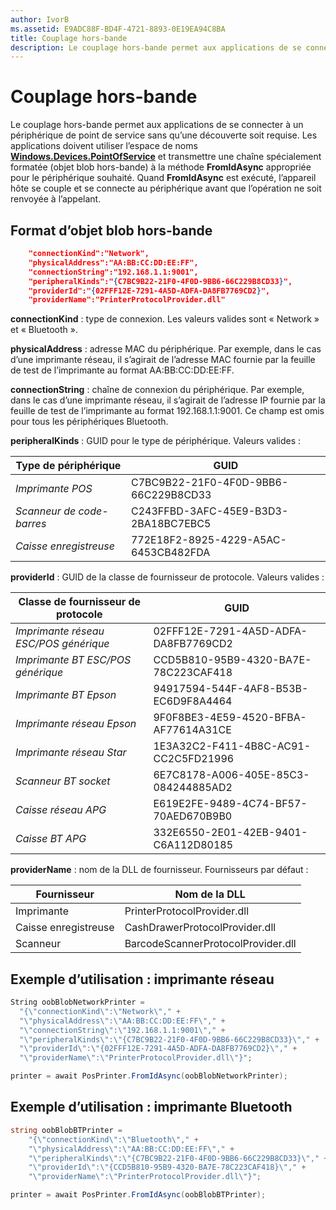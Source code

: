 ```yaml
---
author: IvorB
ms.assetid: E9ADC88F-BD4F-4721-8893-0E19EA94C8BA
title: Couplage hors-bande
description: Le couplage hors-bande permet aux applications de se connecter à un périphérique de point de service sans qu’une découverte soit requise.
---
```

# Couplage hors-bande

Le couplage hors-bande permet aux applications de se connecter à un périphérique de point de service sans qu’une découverte soit requise. Les applications doivent utiliser l’espace de noms [**Windows.Devices.PointOfService**](https://msdn.microsoft.com/library/windows/apps/windows.devices.pointofservice.aspx) et transmettre une chaîne spécialement formatée (objet blob hors-bande) à la méthode **FromIdAsync** appropriée pour le périphérique souhaité. Quand **FromIdAsync** est exécuté, l’appareil hôte se couple et se connecte au périphérique avant que l’opération ne soit renvoyée à l’appelant.

## Format d’objet blob hors-bande

```json
    "connectionKind":"Network",
    "physicalAddress":"AA:BB:CC:DD:EE:FF",
    "connectionString":"192.168.1.1:9001",
    "peripheralKinds":"{C7BC9B22-21F0-4F0D-9BB6-66C229B8CD33}",
    "providerId":"{02FFF12E-7291-4A5D-ADFA-DA8FB7769CD2}",
    "providerName":"PrinterProtocolProvider.dll"
```

**connectionKind** : type de connexion. Les valeurs valides sont « Network » et « Bluetooth ».

**physicalAddress** : adresse MAC du périphérique. Par exemple, dans le cas d’une imprimante réseau, il s’agirait de l’adresse MAC fournie par la feuille de test de l’imprimante au format AA:BB:CC:DD:EE:FF.

**connectionString** : chaîne de connexion du périphérique. Par exemple, dans le cas d’une imprimante réseau, il s’agirait de l’adresse IP fournie par la feuille de test de l’imprimante au format 192.168.1.1:9001. Ce champ est omis pour tous les périphériques Bluetooth.

**peripheralKinds** : GUID pour le type de périphérique. Valeurs valides :

| Type de périphérique | GUID |
| ---- | ---- |
| *Imprimante POS* | C7BC9B22-21F0-4F0D-9BB6-66C229B8CD33 |
| *Scanneur de code-barres* | C243FFBD-3AFC-45E9-B3D3-2BA18BC7EBC5 |
| *Caisse enregistreuse* | 772E18F2-8925-4229-A5AC-6453CB482FDA |


**providerId** : GUID de la classe de fournisseur de protocole. Valeurs valides :

| Classe de fournisseur de protocole | GUID |
| ---- | ---- |
| *Imprimante réseau ESC/POS générique* | 02FFF12E-7291-4A5D-ADFA-DA8FB7769CD2 |
| *Imprimante BT ESC/POS générique* | CCD5B810-95B9-4320-BA7E-78C223CAF418 |
| *Imprimante BT Epson* | 94917594-544F-4AF8-B53B-EC6D9F8A4464 |
| *Imprimante réseau Epson* | 9F0F8BE3-4E59-4520-BFBA-AF77614A31CE |
| *Imprimante réseau Star* | 1E3A32C2-F411-4B8C-AC91-CC2C5FD21996 |
| *Scanneur BT socket* | 6E7C8178-A006-405E-85C3-084244885AD2 |
| *Caisse réseau APG* | E619E2FE-9489-4C74-BF57-70AED670B9B0 |
| *Caisse BT APG* | 332E6550-2E01-42EB-9401-C6A112D80185 |


**providerName** : nom de la DLL de fournisseur. Fournisseurs par défaut :

| Fournisseur | Nom de la DLL |
| ---- | ---- |
| Imprimante | PrinterProtocolProvider.dll |
| Caisse enregistreuse | CashDrawerProtocolProvider.dll |
| Scanneur | BarcodeScannerProtocolProvider.dll |

## Exemple d’utilisation : imprimante réseau

```csharp
String oobBlobNetworkPrinter =
  "{\"connectionKind\":\"Network\"," +
  "\"physicalAddress\":\"AA:BB:CC:DD:EE:FF\"," +
  "\"connectionString\":\"192.168.1.1:9001\"," +
  "\"peripheralKinds\":\"{C7BC9B22-21F0-4F0D-9BB6-66C229B8CD33}\"," +
  "\"providerId\":\"{02FFF12E-7291-4A5D-ADFA-DA8FB7769CD2}\"," +
  "\"providerName\":\"PrinterProtocolProvider.dll\"}";

printer = await PosPrinter.FromIdAsync(oobBlobNetworkPrinter);
```

## Exemple d’utilisation : imprimante Bluetooth

```csharp
string oobBlobBTPrinter =
    "{\"connectionKind\":\"Bluetooth\"," +
    "\"physicalAddress\":\"AA:BB:CC:DD:EE:FF\"," +
    "\"peripheralKinds\":\"{C7BC9B22-21F0-4F0D-9BB6-66C229B8CD33}\"," +
    "\"providerId\":\"{CCD5B810-95B9-4320-BA7E-78C223CAF418}\"," +
    "\"providerName\":\"PrinterProtocolProvider.dll\"}";

printer = await PosPrinter.FromIdAsync(oobBlobBTPrinter);

```


<!--HONumber=May16_HO2-->


